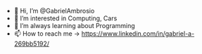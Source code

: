 - 👋 Hi, I’m @GabrielAmbrosio
- 👀 I’m interested in Computing, Cars
- 🌱 I’m always learning about Programming
- 📫 How to reach me -> https://www.linkedin.com/in/gabriel-a-269bb5192/

<!---
GabrielAmbrosio/GabrielAmbrosio is a ✨ special ✨ repository because its `README.md` (this file) appears on your GitHub profile.
You can click the Preview link to take a look at your changes.
--->

